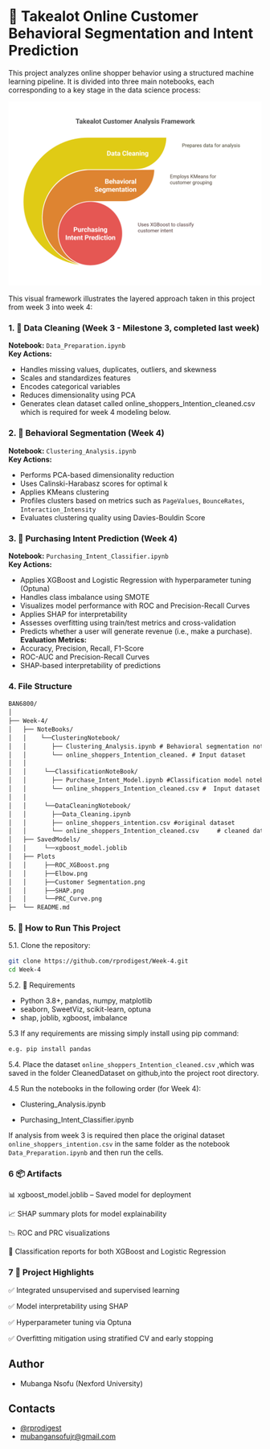 
# 🛒 Takealot Online Customer Behavioral Segmentation and Intent Prediction

This project analyzes online shopper behavior using a structured machine learning pipeline. It is divided into three main notebooks, each corresponding to a key stage in the data science process:

![Takealot Analytics Framework](image/Takealot_Framework.png)


This visual framework illustrates the layered approach taken in this project from week 3 into week 4:

### 1. 🧹 Data Cleaning (Week 3 - Milestone 3, completed last week)
**Notebook:** `Data_Preparation.ipynb`  
**Key Actions:**
- Handles missing values, duplicates, outliers, and skewness
- Scales and standardizes features
- Encodes categorical variables
- Reduces dimensionality using PCA
- Generates clean dataset called online_shoppers_Intention_cleaned.csv which is required for week 4 modeling below.

### 2. 🧠 Behavioral Segmentation (Week 4)
**Notebook:** `Clustering_Analysis.ipynb`  
**Key Actions:**
- Performs PCA-based dimensionality reduction
- Uses Calinski-Harabasz scores for optimal k
- Applies KMeans clustering
- Profiles clusters based on metrics such as `PageValues`, `BounceRates`, `Interaction_Intensity`
- Evaluates clustering quality using Davies-Bouldin Score

### 3. 🎯 Purchasing Intent Prediction (Week 4)
**Notebook:** `Purchasing_Intent_Classifier.ipynb`  
**Key Actions:**
- Applies XGBoost and Logistic Regression with hyperparameter tuning (Optuna)
- Handles class imbalance using SMOTE 
- Visualizes model performance with ROC and Precision-Recall Curves
- Applies SHAP for interpretability
- Assesses overfitting using train/test metrics and cross-validation
- Predicts whether a user will generate revenue (i.e., make a purchase).
**Evaluation Metrics:**
- Accuracy, Precision, Recall, F1-Score
- ROC-AUC and Precision-Recall Curves
- SHAP-based interpretability of predictions


### 4. File Structure
```md
BAN6800/
│
├── Week-4/
│   ├── NoteBooks/
│   │    └──ClusteringNotebook/ 
│   │       ├── Clustering_Analysis.ipynb # Behavioral segmentation notebook
│   │       └── online_shoppers_Intention_cleaned. # Input dataset
│   │
│   │     └──ClassificationNoteBook/
│   │       ├── Purchase_Intent_Model.ipynb #Classification model notebook
│   │       └── online_shoppers_Intention_cleaned.csv #  Input dataset                
│   │
│   │     └──DataCleaningNotebook/
│   │       ├──Data_Cleaning.ipynb 
│   │       ├── online_shoppers_intention.csv #original dataset        
│   │       └── online_shoppers_Intention_cleaned.csv     # cleaned dataset
│   ├── SavedModels/
│   │     └──xgboost_model.joblib
│   ├── Plots
│   │     ├──ROC_XGBoost.png
│   │     ├──Elbow.png
│   │     ├──Customer Segmentation.png
│   │     ├──SHAP.png
│   │     └──PRC_Curve.png
├─  └── README.md
 ```


### 5. 📁 How to Run This Project 

5.1. Clone the repository:
   ```bash
   git clone https://github.com/rprodigest/Week-4.git
   cd Week-4
   ```
5.2. 📎 Requirements
- Python 3.8+, pandas, numpy, matplotlib
- seaborn, SweetViz, scikit-learn, optuna 
- shap, joblib, xgboost, imbalance

5.3 If any requirements are missing simply install using pip command:
```python
e.g. pip install pandas

```

5.4. Place the dataset  `online_shoppers_Intention_cleaned.csv` ,which was saved in the folder CleanedDataset on github,into the project root directory.

4.5 Run the notebooks in the following order (for Week 4):

 - Clustering_Analysis.ipynb

- Purchasing_Intent_Classifier.ipynb

If analysis from week 3 is required then place the original dataset `online_shoppers_intention.csv` in the same folder as the notebook `Data_Preparation.ipynb`  and then run the cells.


### 6 📦 Artifacts
📊 xgboost_model.joblib – Saved model for deployment

📈 SHAP summary plots for model explainability

📉 ROC and PRC visualizations

🧾 Classification reports for both XGBoost and Logistic Regression


### 7 📌 Project Highlights
✅ Integrated unsupervised and supervised learning

✅ Model interpretability using SHAP

✅ Hyperparameter tuning via Optuna

✅ Overfitting mitigation using stratified CV and early stopping
## Author
- Mubanga Nsofu (Nexford University)

## Contacts
- [@rprodigest](https://x.com/rprodigest)
- mubangansofujr@gmail.com

